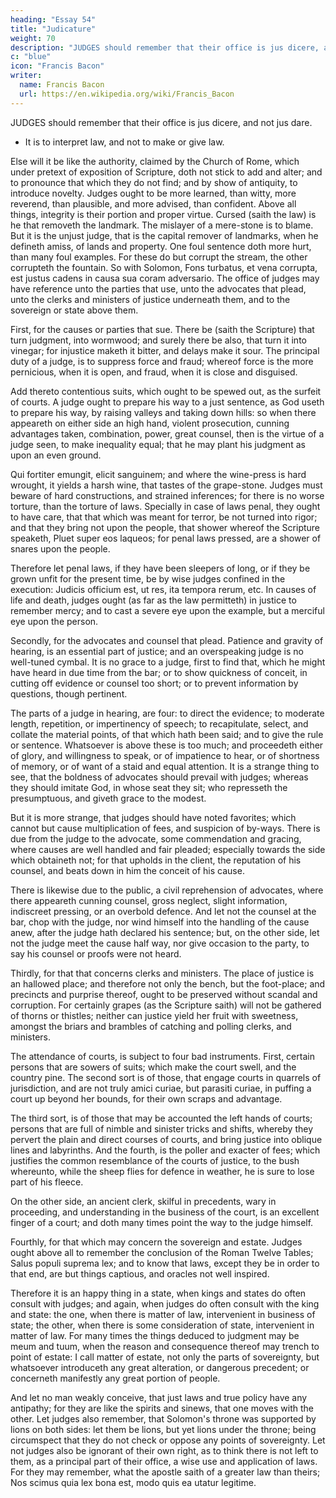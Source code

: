 ```yaml
---
heading: "Essay 54"
title: "Judicature"
weight: 70
description: "JUDGES should remember that their office is jus dicere, and not jus dare."
c: "blue"
icon: "Francis Bacon"
writer:
  name: Francis Bacon
  url: https://en.wikipedia.org/wiki/Francis_Bacon
---
```



JUDGES should remember that their office is jus dicere, and not jus dare.
- It is to interpret law, and not to make or give law.

Else will it be like the authority, claimed by the Church of Rome, which under pretext of exposition of Scripture, doth not stick to add and alter; and to pronounce that which they do not find; and by show of antiquity, to introduce novelty. Judges ought to be more learned, than witty, more reverend, than plausible, and more advised, than confident. Above all things, integrity is their portion and proper virtue. Cursed (saith the law) is he that removeth the landmark. The mislayer of a mere-stone is to blame. But it is the unjust judge, that is the capital remover of landmarks, when he defineth amiss, of lands and property. One foul sentence doth more hurt, than many foul examples. For these do but corrupt the stream, the other corrupteth the fountain. So with Solomon, Fons turbatus, et vena corrupta, est justus cadens in causa sua coram adversario. The office of judges may have reference unto the parties that use, unto the advocates that plead, unto the clerks and ministers of justice underneath them, and to the sovereign or state above them.

First, for the causes or parties that sue. There be (saith the Scripture) that turn judgment, into wormwood; and surely there be also, that turn it into vinegar; for injustice maketh it bitter, and delays make it sour. The principal duty of a judge, is to suppress force and fraud; whereof force is the more pernicious, when it is open, and fraud, when it is close and disguised.

Add thereto contentious suits, which ought to be spewed out, as the surfeit of courts. A judge ought to prepare his way to a just sentence, as God useth to prepare his way, by raising valleys and taking down hills: so when there appeareth on either side an high hand, violent prosecution, cunning advantages taken, combination, power, great counsel, then is the virtue of a judge seen, to make inequality equal; that he may plant his judgment as upon an even ground. 

Qui fortiter emungit, elicit sanguinem; and where the wine-press is hard wrought, it yields a harsh wine, that tastes of the grape-stone. Judges must beware of hard constructions, and strained inferences; for there is no worse torture, than the torture of laws. Specially in case of laws penal, they ought to have care, that that which was meant for terror, be not turned into rigor; and that they bring not upon the people, that shower whereof the Scripture speaketh, Pluet super eos laqueos; for penal laws pressed, are a shower of snares upon the people. 

Therefore let penal laws, if they have been sleepers of long, or if they be grown unfit for the present time, be by wise judges confined in the execution: Judicis officium est, ut res, ita tempora rerum, etc. In causes of life and death, judges ought (as far as the law permitteth) in justice to remember mercy; and to cast a severe eye upon the example, but a merciful eye upon the person.

Secondly, for the advocates and counsel that plead. Patience and gravity of hearing, is an essential part of justice; and an overspeaking judge is no well-tuned cymbal. It is no grace to a judge, first to find that, which he might have heard in due time from the bar; or to show quickness of conceit, in cutting off evidence or counsel too short; or to prevent information by questions, though pertinent. 

The parts of a judge in hearing, are four: to direct the evidence; to moderate length, repetition, or impertinency of speech; to recapitulate, select, and collate the material points, of that which hath been said; and to give the rule or sentence. Whatsoever is above these is too much; and proceedeth either of glory, and willingness to speak, or of impatience to hear, or of shortness of memory, or of want of a staid and equal attention. It is a strange thing to see, that the boldness of advocates should prevail with judges; whereas they should imitate God, in whose seat they sit; who represseth the presumptuous, and giveth grace to the modest. 

But it is more strange, that judges should have noted favorites; which cannot but cause multiplication of fees, and suspicion of by-ways. There is due from the judge to the advocate, some commendation and gracing, where causes are well handled and fair pleaded; especially towards the side which obtaineth not; for that upholds in the client, the reputation of his counsel, and beats down in him the conceit of his cause. 

There is likewise due to the public, a civil reprehension of advocates, where there appeareth cunning counsel, gross neglect, slight information, indiscreet pressing, or an overbold defence. And let not the counsel at the bar, chop with the judge, nor wind himself into the handling of the cause anew, after the judge hath declared his sentence; but, on the other side, let not the judge meet the cause half way, nor give occasion to the party, to say his counsel or proofs were not heard.

Thirdly, for that that concerns clerks and ministers. The place of justice is an hallowed place; and therefore not only the bench, but the foot-place; and precincts and purprise thereof, ought to be preserved without scandal and corruption. For certainly grapes (as the Scripture saith) will not be gathered of thorns or thistles; neither can justice yield her fruit with sweetness, amongst the briars and brambles of catching and polling clerks, and ministers. 

The attendance of courts, is subject to four bad instruments. First, certain persons that are sowers of suits; which make the court swell, and the country pine. The second sort is of those, that engage courts in quarrels of jurisdiction, and are not truly amici curiae, but parasiti curiae, in puffing a court up beyond her bounds, for their own scraps and advantage. 

The third sort, is of those that may be accounted the left hands of courts; persons that are full of nimble and sinister tricks and shifts, whereby they pervert the plain and direct courses of courts, and bring justice into oblique lines and labyrinths. And the fourth, is the poller and exacter of fees; which justifies the common resemblance of the courts of justice, to the bush whereunto, while the sheep flies for defence in weather, he is sure to lose part of his fleece. 

On the other side, an ancient clerk, skilful in precedents, wary in proceeding, and understanding in the business of the court, is an excellent finger of a court; and doth many times point the way to the judge himself.

Fourthly, for that which may concern the sovereign and estate. Judges ought above all to remember the conclusion of the Roman Twelve Tables; Salus populi suprema lex; and to know that laws, except they be in order to that end, are but things captious, and oracles not well inspired.

Therefore it is an happy thing in a state, when kings and states do often consult with judges; and again, when judges do often consult with the king and state: the one, when there is matter of law, intervenient in business of state; the other, when there is some consideration of state, intervenient in matter of law. For many times the things deduced to judgment may be meum and tuum, when the reason and consequence thereof may trench to point of estate: I call matter of estate, not only the parts of sovereignty, but whatsoever introduceth any great alteration, or dangerous precedent; or concerneth manifestly any great portion of people.

And let no man weakly conceive, that just laws and true policy have any antipathy; for they are like the spirits and sinews, that one moves with the other. Let judges also remember, that Solomon's throne was supported by lions on both sides: let them be lions, but yet lions under the throne; being circumspect that they do not check or oppose any points of sovereignty. Let not judges also be ignorant of their own right, as to think there is not left to them, as a principal part of their office, a wise use and application of laws. For they may remember, what the apostle saith of a greater law than theirs; Nos scimus quia lex bona est, modo quis ea utatur legitime.

